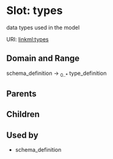 
# Slot: types


data types used in the model

URI: [linkml:types](https://w3id.org/linkml/types)


## Domain and Range

schema_definition ->  <sub>0..*</sub> type_definition

## Parents


## Children


## Used by

 * schema_definition
